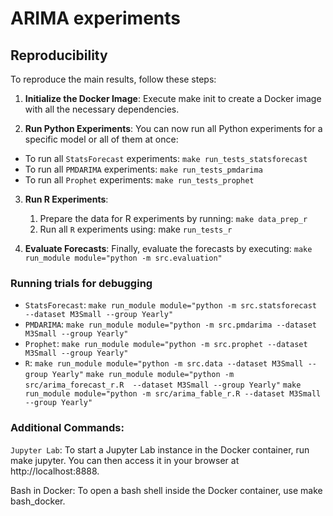 # ARIMA experiments

## Reproducibility
To reproduce the main results, follow these steps:

1. **Initialize the Docker Image**: Execute make init to create a Docker image with all the necessary dependencies.


2. **Run Python Experiments**: You can now run all Python experiments for a specific model or all of them at once:

- To run all `StatsForecast` experiments: `make run_tests_statsforecast`
- To run all `PMDARIMA` experiments: `make run_tests_pmdarima`
- To run all `Prophet` experiments: `make run_tests_prophet`

3. **Run R Experiments**:

    1. Prepare the data for R experiments by running: `make data_prep_r`
    2. Run all `R` experiments using: make `run_tests_r`

4. **Evaluate Forecasts**: Finally, evaluate the forecasts by executing: `make run_module module="python -m src.evaluation"`

### Running trials for debugging 
- `StatsForecast`:
`make run_module module="python -m src.statsforecast --dataset M3Small --group Yearly"`
- `PMDARIMA`:
`make run_module module="python -m src.pmdarima --dataset M3Small --group Yearly"`
- `Prophet`:
`make run_module module="python -m src.prophet --dataset M3Small --group Yearly"`
- `R`:
`make run_module module="python -m src.data --dataset M3Small --group Yearly"`
`make run_module module="python -m src/arima_forecast_r.R  --dataset M3Small --group Yearly"`
`make run_module module="python -m src/arima_fable_r.R --dataset M3Small --group Yearly"`

### Additional Commands:

`Jupyter Lab`: To start a Jupyter Lab instance in the Docker container, run make jupyter. You can then access it in your browser at http://localhost:8888.

Bash in Docker: To open a bash shell inside the Docker container, use make bash_docker.
